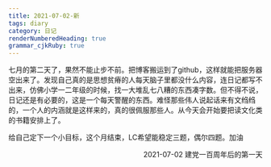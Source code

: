 ```yaml
---
title: 2021-07-02-新
tags: diary
category: 日记
renderNumberedHeading: true
grammar_cjkRuby: true
---
```



七月的第二天了，果然不能止步不前。把博客搬运到了github，这样就能把服务器空出来了。发现自己真的是思想贫瘠的人每天脑子里都没什么内容，连日记都写不出来，仿佛小学一二年级的时候，找一大堆乱七八糟的东西凑字数。但不得不说，日记还是有必要的，这是一个每天警醒的东西。难怪那些伟人说起话来有文绉绉的，一个人的内涵就是这样来的，真的很佩服那些人。从今天会开始要把读文化类的书籍安排上了。

给自己定下一个小目标，这个月结束，LC希望能稳定三题，偶尔四题。加油
<p align="right">2021-07-02 建党一百周年后的第一天</p>

